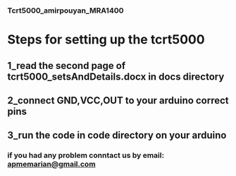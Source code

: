 ### Tcrt5000_amirpouyan_MRA1400
# Steps for setting up the tcrt5000
## 1_read the second page of tcrt5000_setsAndDetails.docx in docs directory
## 2_connect GND,VCC,OUT to your arduino correct pins
## 3_run the code in code directory on your arduino 
### if you had any problem conntact us by email: apmemarian@gmail.com
